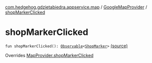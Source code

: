 [com.hedgehog.gdzietabiedra.appservice.map](../index.md) / [GoogleMapProvider](index.md) / [shopMarkerClicked](./shop-marker-clicked.md)

# shopMarkerClicked

`fun shopMarkerClicked(): `[`Observable`](http://reactivex.io/RxJava/javadoc/io/reactivex/Observable.html)`<`[`ShopMarker`](../-shop-marker/index.md)`>` [(source)](https://github.com/asvid/GdzieTaBiedra/tree/master/app/src/main/java/com/hedgehog/gdzietabiedra/appservice/map/GoogleMapProvider.kt#L90)

Overrides [MapProvider.shopMarkerClicked](../-map-provider/shop-marker-clicked.md)

